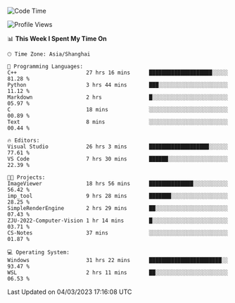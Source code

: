 <!--START_SECTION:waka-->
![Code Time](http://img.shields.io/badge/Code%20Time-728%20hrs%2028%20mins-blue)

![Profile Views](http://img.shields.io/badge/Profile%20Views-4-blue)

📊 **This Week I Spent My Time On** 

```text
🕑︎ Time Zone: Asia/Shanghai

💬 Programming Languages: 
C++                      27 hrs 16 mins      ████████████████████░░░░░   81.28 % 
Python                   3 hrs 44 mins       ███░░░░░░░░░░░░░░░░░░░░░░   11.12 % 
Markdown                 2 hrs               █░░░░░░░░░░░░░░░░░░░░░░░░   05.97 % 
C                        18 mins             ░░░░░░░░░░░░░░░░░░░░░░░░░   00.89 % 
Text                     8 mins              ░░░░░░░░░░░░░░░░░░░░░░░░░   00.44 % 

🔥 Editors: 
Visual Studio            26 hrs 3 mins       ███████████████████░░░░░░   77.61 % 
VS Code                  7 hrs 30 mins       ██████░░░░░░░░░░░░░░░░░░░   22.39 % 

🐱‍💻 Projects: 
ImageViewer              18 hrs 56 mins      ██████████████░░░░░░░░░░░   56.42 % 
imp_tool                 9 hrs 28 mins       ███████░░░░░░░░░░░░░░░░░░   28.25 % 
SimpleRenderEngine       2 hrs 29 mins       ██░░░░░░░░░░░░░░░░░░░░░░░   07.43 % 
ZJU-2022-Computer-Vision 1 hr 14 mins        █░░░░░░░░░░░░░░░░░░░░░░░░   03.71 % 
CS-Notes                 37 mins             ░░░░░░░░░░░░░░░░░░░░░░░░░   01.87 % 

💻 Operating System: 
Windows                  31 hrs 22 mins      ███████████████████████░░   93.47 % 
WSL                      2 hrs 11 mins       ██░░░░░░░░░░░░░░░░░░░░░░░   06.53 % 
```


 Last Updated on 04/03/2023 17:16:08 UTC
<!--END_SECTION:waka-->